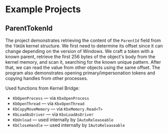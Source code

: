 # Example Projects

## ParentTokenId

The project demonstrates retrieving the content of the `ParentId` field from the `TOKEN` kernel structure. We first need to determine its offset since it can change depending on the version of Windows. We craft a token with a known parent, retrieve the first 256 bytes of the object's body from the kernel memory, and scan it, searching for the known unique pattern. After that, we can read the value from other objects using the same offset. The program also demonstrates opening primary/impersonation tokens and copying handles from other processes.

Used functions from Kernel Bridge:
 - `KbOpenProcess` — via `KbxOpenProcess`
 - `KbOpenThread` — via `KbxOpenThread`
 - `KbCopyMoveMemory` — via `KbxMemory.Read<T>`
 - `KbLoadAsDriver` — via `KbxLoadAsDriver`
 - `KbUnload` — used internally by `IAutoReleaseable`
 - `KbCloseHandle` — used internally by `IAutoReleaseable`
